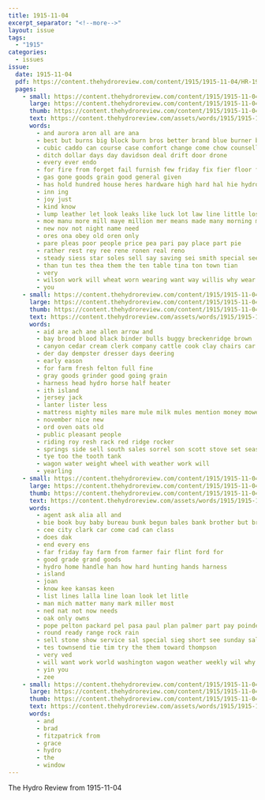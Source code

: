 ```yaml
---
title: 1915-11-04
excerpt_separator: "<!--more-->"
layout: issue
tags:
  - "1915"
categories:
  - issues
issue:
  date: 1915-11-04
  pdf: https://content.thehydroreview.com/content/1915/1915-11-04/HR-1915-11-04.pdf
  pages:
    - small: https://content.thehydroreview.com/content/1915/1915-11-04/small/HR-1915-11-04-01.jpg
      large: https://content.thehydroreview.com/content/1915/1915-11-04/large/HR-1915-11-04-01.jpg
      thumb: https://content.thehydroreview.com/content/1915/1915-11-04/thumbnails/HR-1915-11-04-01.jpg
      text: https://content.thehydroreview.com/assets/words/1915/1915-11-04/HR-1915-11-04-01.txt
      words:
        - and aurora aron all are ana
        - best but burns big block burn bros better brand blue burner base business been bor bea buy
        - cubic caddo can course case comfort change come chow counsellor car county cole company common coles constant carswell cea contin
        - ditch dollar days day davidson deal drift door drone
        - every ever endo
        - for fire from forget fail furnish few friday fix fier floor fess fast
        - gas gone goods grain good general given
        - has hold hundred house heres hardware high hard hal hie hydro half how hand hot heater
        - inn ing
        - joy just
        - kind know
        - lump leather let look leaks like luck lot law line little losing last leak
        - moe manu more mill maye million mer means made many morning meca market
        - new nov not night name need
        - ores ona obey old oren only
        - pare pleas poor people price pea pari pay place part pie
        - rather rest rey ree rene ronen real reno
        - steady siess star soles sell say saving sei smith special see scott slates slack supply stove shoe serre second sand smoke seen save store
        - than tun tes thea them the ten table tina ton town tian
        - very
        - wilson work will wheat worn wearing want way willis why wear wish wood woods walsh with
        - you
    - small: https://content.thehydroreview.com/content/1915/1915-11-04/small/HR-1915-11-04-02.jpg
      large: https://content.thehydroreview.com/content/1915/1915-11-04/large/HR-1915-11-04-02.jpg
      thumb: https://content.thehydroreview.com/content/1915/1915-11-04/thumbnails/HR-1915-11-04-02.jpg
      text: https://content.thehydroreview.com/assets/words/1915/1915-11-04/HR-1915-11-04-02.txt
      words:
        - aid are ach ane allen arrow and
        - bay brood blood black binder bulls buggy breckenridge brown
        - canyon cedar cream clerk company cattle cook clay chairs car cee colt choice cutter
        - der day dempster dresser days deering
        - early eason
        - for farm fresh felton full fine
        - gray goods grinder good going grain
        - harness head hydro horse half heater
        - ith island
        - jersey jack
        - lanter lister less
        - mattress mighty miles mare mule milk mules mention money mower
        - november nice new
        - ord oven oats old
        - public pleasant people
        - riding roy resh rack red ridge rocker
        - springs side sell south sales sorrel son scott stove set season spring seed soon stock shoats sale
        - tye too the tooth tank
        - wagon water weight wheel with weather work will
        - yearling
    - small: https://content.thehydroreview.com/content/1915/1915-11-04/small/HR-1915-11-04-03.jpg
      large: https://content.thehydroreview.com/content/1915/1915-11-04/large/HR-1915-11-04-03.jpg
      thumb: https://content.thehydroreview.com/content/1915/1915-11-04/thumbnails/HR-1915-11-04-03.jpg
      text: https://content.thehydroreview.com/assets/words/1915/1915-11-04/HR-1915-11-04-03.txt
      words:
        - agent ask alia all and
        - bie book buy baby bureau bunk begun bales bank brother but brand best
        - cee city clark car come cad can class
        - does dak
        - end every ens
        - far friday fay farm from farmer fair flint ford for
        - good grade grand goods
        - hydro home handle han how hard hunting hands harness
        - island
        - joan
        - know kee kansas keen
        - list lines lalla line loan look let litle
        - man mich matter many mark miller most
        - ned nat not now needs
        - oak only owns
        - pope pelton packard pel pasa paul plan palmer part pay poindexter
        - round ready range rock rain
        - sell stone show service sal special sieg short see sunday sale sees
        - tes townsend tie tim try the them toward thompson
        - very ved
        - will want work world washington wagon weather weekly wil why wheat with
        - yin you
        - zee
    - small: https://content.thehydroreview.com/content/1915/1915-11-04/small/HR-1915-11-04-04.jpg
      large: https://content.thehydroreview.com/content/1915/1915-11-04/large/HR-1915-11-04-04.jpg
      thumb: https://content.thehydroreview.com/content/1915/1915-11-04/thumbnails/HR-1915-11-04-04.jpg
      text: https://content.thehydroreview.com/assets/words/1915/1915-11-04/HR-1915-11-04-04.txt
      words:
        - and
        - brad
        - fitzpatrick from
        - grace
        - hydro
        - the
        - window
---
```


The Hydro Review from 1915-11-04

<!--more-->

